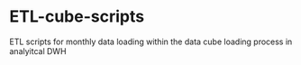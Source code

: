 # ETL-cube-scripts
ETL scripts for monthly data loading within the data cube loading process in analyitcal DWH
